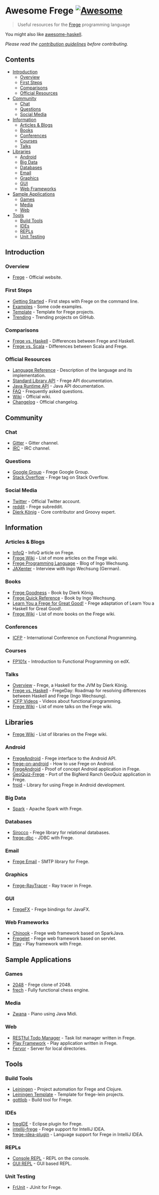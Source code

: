 <!--lint disable double-link-->

# Awesome Frege [![Awesome](https://awesome.re/badge.svg)](https://awesome.re)

> Useful resources for the [Frege](https://github.com/Frege/frege) programming language

You might also like [awesome-haskell](https://github.com/krispo/awesome-haskell).

_Please read the [contribution guidelines](contributing.md) before contributing._

## Contents

<!-- START doctoc generated TOC please keep comment here to allow auto update -->
<!-- DON'T EDIT THIS SECTION, INSTEAD RE-RUN doctoc TO UPDATE -->

-   [Introduction](#introduction)
    -   [Overview](#overview)
    -   [First Steps](#first-steps)
    -   [Comparisons](#comparisons)
    -   [Official Resources](#official-resources)
-   [Community](#community)
    -   [Chat](#chat)
    -   [Questions](#questions)
    -   [Social Media](#social-media)
-   [Information](#information)
    -   [Articles & Blogs](#articles--blogs)
    -   [Books](#books)
    -   [Conferences](#conferences)
    -   [Courses](#courses)
    -   [Talks](#talks)
-   [Libraries](#libraries)
    -   [Android](#android)
    -   [Big Data](#big-data)
    -   [Databases](#databases)
    -   [Email](#email)
    -   [Graphics](#graphics)
    -   [GUI](#gui)
    -   [Web Frameworks](#web-frameworks)
-   [Sample Applications](#sample-applications)
    -   [Games](#games)
    -   [Media](#media)
    -   [Web](#web)
-   [Tools](#tools)
    -   [Build Tools](#build-tools)
    -   [IDEs](#ides)
    -   [REPLs](#repls)
    -   [Unit Testing](#unit-testing)

<!-- END doctoc generated TOC please keep comment here to allow auto update -->

## Introduction

### Overview

-   [Frege](https://github.com/Frege/frege) - Official website.

### First Steps

-   [Getting Started](https://github.com/Frege/frege/wiki/Getting-Started) - First steps with Frege on the command line.
-   [Examples](https://github.com/Frege/frege/tree/master/examples) - Some code examples.
-   [Template](https://github.com/tfausak/fregexample) - Template for Frege projects.
-   [Trending](https://github.com/trending?l=frege) - Trending projects on GitHub.

### Comparisons

-   [Frege vs. Haskell](https://github.com/Frege/frege/wiki/Differences-between-Frege-and-Haskell) - Differences between Frege and Haskell.
-   [Frege vs. Scala](https://stackoverflow.com/questions/17905322/what-are-the-main-differences-between-scala-and-frege-in-programming-paradigms) - Differences between Scala and Frege.

### Official Resources

-   [Language Reference](http://www.frege-lang.org/doc/Language.pdf) - Description of the language and its implementation.
-   [Standard Library API](http://www.frege-lang.org/doc/fregedoc.html) - Frege API documentation.
-   [Java Runtime API](http://www.frege-lang.org/doc/index.html) - Java API documentation.
-   [FAQ](https://github.com/Frege/frege/wiki/Frequently-Asked-Questions) - Frequently asked questions.
-   [Wiki](https://github.com/Frege/frege/wiki) - Official wiki.
-   [Changelog](https://github.com/Frege/frege/wiki/New-or-Changed-Features) - Official changelog.

## Community

### Chat

-   [Gitter](https://gitter.im/Frege/frege) - Gitter channel.
-   [IRC](https://webchat.freenode.net/?channels=%23frege) - IRC channel.

### Questions

-   [Google Group](https://groups.google.com/forum/#!forum/frege-programming-language) - Frege Google Group.
-   [Stack Overflow](https://stackoverflow.com/questions/tagged/frege) - Frege tag on Stack Overflow.

### Social Media

-   [Twitter](https://twitter.com/fregelang) - Official Twitter account.
-   [reddit](https://www.reddit.com/r/frege/) - Frege subreddit.
-   [Dierk König](https://twitter.com/mittie) - Core contributor and Groovy expert.

## Information

### Articles & Blogs

-   [InfoQ](https://www.infoq.com/news/2015/08/frege-haskell-for-jvm) - InfoQ article on Frege.
-   [Frege Wiki](https://github.com/Frege/frege/wiki/Articles) - List of more articles on the Frege wiki.
-   [Frege Programming Language](http://fregepl.blogspot.com) - Blog of Ingo Wechsung.
-   [JAXenter](https://jaxenter.de/frege-haskell-jvm-54617) - Interview with Ingo Wechsung (German).

### Books

-   [Frege Goodness](https://www.gitbook.com/book/dierk/fregegoodness/details) - Book by Dierk König.
-   [Frege Quick Reference](https://www.gitbook.com/book/ingo60/frege-quick-reference/details) - Book by Ingo Wechsung.
-   [Learn You a Frege for Great Good!](https://github.com/y-taka-23/learn-you-a-frege) - Frege adaptation of Learn You a Haskell for Great Good!.
-   [Frege Wiki](https://github.com/Frege/frege/wiki/Books) - List of more books on the Frege wiki.

### Conferences

-   [ICFP](http://www.icfpconference.org/) - International Conference on Functional Programming.

### Courses

-   [FP101x](https://www.edx.org/course/introduction-functional-programming-delftx-fp101x-0) - Introduction to Functional Programming on edX.

### Talks

-   [Overview](https://www.youtube.com/watch?v=1P1-HXNfFPc) - Frege, a Haskell for the JVM by Dierk König.
-   [Frege vs. Haskell](https://www.youtube.com/watch?v=o2qwNlVeyA4) - FregeDay: Roadmap for resolving differences between Haskell and Frege (Ingo Wechsung).
-   [ICFP Videos](https://www.youtube.com/channel/UCwRL68qZFfub1Ep1EScfmBw) - Videos about functional programming.
-   [Frege Wiki](https://github.com/Frege/frege/wiki/Talks) - List of more talks on the Frege wiki.

## Libraries

-   [Frege Wiki](https://github.com/Frege/frege/wiki/Libraries) - List of libraries on the Frege wiki.

### Android

-   [FregeAndroid](https://github.com/trilogysci/FregeAndroid) - Frege interface to the Android API.
-   [frege-on-android](https://github.com/ppelleti/frege-on-android) - How to use Frege on Android.
-   [FregeAndroid](https://github.com/mchav/FregeAndroid) - Proof of concept Android application in Frege.
-   [GeoQuiz-Frege](https://github.com/mchav/GeoQuiz-Frege) - Port of the BigNerd Ranch GeoQuiz application in Frege.
-   [froid](https://github.com/mchav/froid) - Library for using Frege in Android development.

### Big Data

-   [Spark](https://github.com/sw1sh/frege-spark) - Apache Spark with Frege.

### Databases

-   [Sirocco](https://github.com/fregelab/sirocco) - Frege library for relational databases.
-   [frege-dbc](https://github.com/DellCliff/frege-dbc) - JDBC with Frege.

### Email

-   [Frege Email](https://github.com/y-taka-23/frege-email) - SMTP library for Frege.

### Graphics

-   [Frege-RayTracer](https://github.com/mchav/Frege-RayTracer) - Ray tracer in Frege.

### GUI

-   [FregeFX](https://github.com/Frege/FregeFX) - Frege bindings for JavaFX.

### Web Frameworks

-   [Chinook](https://github.com/fregelab/chinook) - Frege web framework based on SparkJava.
-   [Fregelet](https://github.com/mmhelloworld/fregelet) - Frege web framework based on servlet.
-   [Play](https://github.com/mmhelloworld/hello-play-frege) - Play framework with Frege.

## Sample Applications

### Games

-   [2048](https://github.com/tfausak/fr2048) - Frege clone of 2048.
-   [frech](https://github.com/Ingo60/frech) - Fully functional chess engine.

### Media

-   [Zwana](https://github.com/mchav/Zwana) - Piano using Java Midi.

### Web

-   [RESTful Todo Manager](https://github.com/y-taka-23/restful-todo) - Task list manager written in Frege.
-   [Play Framework](https://github.com/mmhelloworld/hello-play-frege) - Play application written in Frege.
-   [Fervor](https://github.com/mchav/fervor) - Server for local directories.

## Tools

### Build Tools

-   [Leiningen](http://leiningen.org/) - Project automation for Frege and Clojure.
-   [Leiningen Template](https://github.com/Frege/frege-lein-template) - Template for frege-lein projects.
-   [gottlob](https://github.com/mchav/gottlob) - Build tool for Frege.

### IDEs

-   [fregIDE](https://github.com/Frege/eclipse-plugin/wiki/fregIDE-Tutorial) - Eclipse plugin for Frege.
-   [intellij-frege](https://github.com/carymrobbins/intellij-frege) - Frege support for IntelliJ IDEA.
-   [frege-idea-plugin](https://github.com/Dierk/frege-idea-plugin) - Language support for Frege in IntelliJ IDEA.

### REPLs

-   [Console REPL](https://github.com/Frege/frege-repl) - REPL on the console.
-   [GUI REPL](https://github.com/Dierk/frepl-gui) - GUI based REPL.

### Unit Testing

-   [FrUnit](https://github.com/melrief/FrUnit) - JUnit for Frege.
